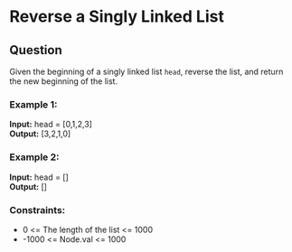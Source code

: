 # Reverse a Singly Linked List

## Question
Given the beginning of a singly linked list `head`, reverse the list, and return the new beginning of the list.

### Example 1:
**Input:** head = [0,1,2,3]  
**Output:** [3,2,1,0]

### Example 2:
**Input:** head = []  
**Output:** []

### Constraints:
- 0 <= The length of the list <= 1000
- -1000 <= Node.val <= 1000
